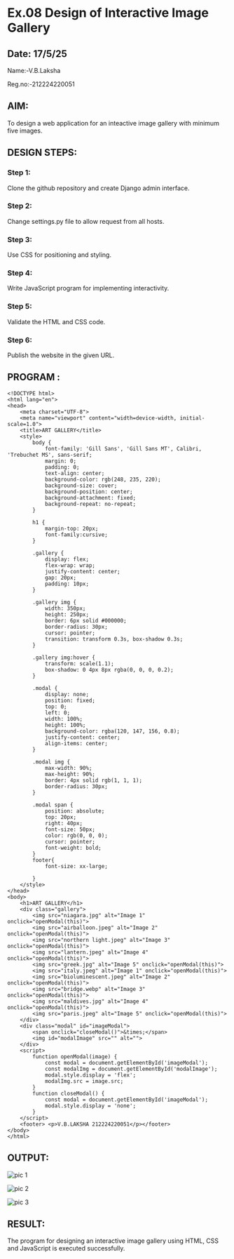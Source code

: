 # Ex.08 Design of Interactive Image Gallery
## Date: 17/5/25
Name:-V.B.Laksha

Reg.no:-212224220051

## AIM:
To design a web application for an inteactive image gallery with minimum five images.

## DESIGN STEPS:

### Step 1:
Clone the github repository and create Django admin interface.

### Step 2:
Change settings.py file to allow request from all hosts.

### Step 3:
Use CSS for positioning and styling.

### Step 4:
Write JavaScript program for implementing interactivity.

### Step 5:
Validate the HTML and CSS code.

### Step 6:
Publish the website in the given URL.

## PROGRAM :
~~~
<!DOCTYPE html>
<html lang="en">
<head>
    <meta charset="UTF-8">
    <meta name="viewport" content="width=device-width, initial-scale=1.0">
    <title>ART GALLERY</title>
    <style>
        body {
            font-family: 'Gill Sans', 'Gill Sans MT', Calibri, 'Trebuchet MS', sans-serif;
            margin: 0;
            padding: 0;
            text-align: center;
            background-color: rgb(248, 235, 220);
            background-size: cover;  
            background-position: center;
            background-attachment: fixed;   
            background-repeat: no-repeat;
        }

        h1 {
            margin-top: 20px;
            font-family:cursive;
        }

        .gallery {
            display: flex;
            flex-wrap: wrap;
            justify-content: center;
            gap: 20px;
            padding: 10px;
        }

        .gallery img {
            width: 350px;
            height: 250px;
            border: 6px solid #000000;
            border-radius: 30px;
            cursor: pointer;
            transition: transform 0.3s, box-shadow 0.3s;
        }

        .gallery img:hover {
            transform: scale(1.1);
            box-shadow: 0 4px 8px rgba(0, 0, 0, 0.2);
        }

        .modal {
            display: none;
            position: fixed;
            top: 0;
            left: 0;
            width: 100%;
            height: 100%;
            background-color: rgba(120, 147, 156, 0.8);
            justify-content: center;
            align-items: center;
        }

        .modal img {
            max-width: 90%;
            max-height: 90%;
            border: 4px solid rgb(1, 1, 1);
            border-radius: 30px;
        }

        .modal span {
            position: absolute;
            top: 20px;
            right: 40px;
            font-size: 50px;
            color: rgb(0, 0, 0);
            cursor: pointer;
            font-weight: bold;
        }
        footer{
            font-size: xx-large;

        }
    </style>
</head>
<body>
    <h1>ART GALLERY</h1>
    <div class="gallery">
        <img src="niagara.jpg" alt="Image 1" onclick="openModal(this)">
        <img src="airballoon.jpeg" alt="Image 2" onclick="openModal(this)">
        <img src="northern light.jpeg" alt="Image 3" onclick="openModal(this)">
        <img src="lantern.jpeg" alt="Image 4" onclick="openModal(this)">
        <img src="greek.jpg" alt="Image 5" onclick="openModal(this)">
        <img src="italy.jpeg" alt="Image 1" onclick="openModal(this)">
        <img src="bioluminescent.jpeg" alt="Image 2" onclick="openModal(this)">
        <img src="bridge.webp" alt="Image 3" onclick="openModal(this)">
        <img src="maldives.jpg" alt="Image 4" onclick="openModal(this)">
        <img src="paris.jpeg" alt="Image 5" onclick="openModal(this)">
    </div>
    <div class="modal" id="imageModal">
        <span onclick="closeModal()">&times;</span>
        <img id="modalImage" src="" alt="">
    </div>
    <script>
        function openModal(image) {
            const modal = document.getElementById('imageModal');
            const modalImg = document.getElementById('modalImage');
            modal.style.display = 'flex';
            modalImg.src = image.src;
        }
        function closeModal() {
            const modal = document.getElementById('imageModal');
            modal.style.display = 'none';
        }
    </script>
    <footer> <p>V.B.LAKSHA 212224220051</p></footer>
</body>
</html>
~~~

## OUTPUT:

![pic 1](https://github.com/user-attachments/assets/c3ae877d-eb29-476e-8b3d-6f0babfe7953)

![pic 2](https://github.com/user-attachments/assets/021a2946-1115-4561-b91f-8ab75cae0f22)

![pic 3](https://github.com/user-attachments/assets/288cbe3a-3982-4b10-963d-7faa92d1addd)


## RESULT:
The program for designing an interactive image gallery using HTML, CSS and JavaScript is executed successfully.
